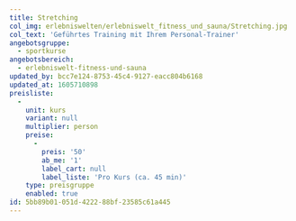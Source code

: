 ```yaml
---
title: Stretching
col_img: erlebniswelten/erlebniswelt_fitness_und_sauna/Stretching.jpg
col_text: 'Geführtes Training mit Ihrem Personal-Trainer'
angebotsgruppe:
  - sportkurse
angebotsbereich:
  - erlebniswelt-fitness-und-sauna
updated_by: bcc7e124-8753-45c4-9127-eacc804b6168
updated_at: 1605710898
preisliste:
  -
    unit: kurs
    variant: null
    multiplier: person
    preise:
      -
        preis: '50'
        ab_me: '1'
        label_cart: null
        label_liste: 'Pro Kurs (ca. 45 min)'
    type: preisgruppe
    enabled: true
id: 5bb89b01-051d-4222-88bf-23585c61a445
---
```

